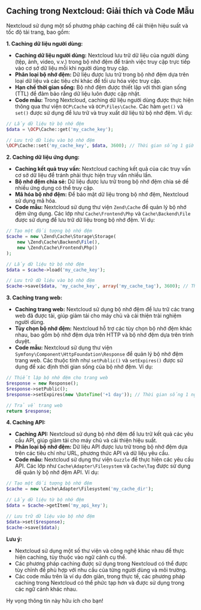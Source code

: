 ## Caching trong Nextcloud: Giải thích và Code Mẫu

Nextcloud sử dụng một số phương pháp caching để cải thiện hiệu suất và tốc độ tải trang, bao gồm:

**1. Caching dữ liệu người dùng:**

* **Caching dữ liệu người dùng:** Nextcloud lưu trữ dữ liệu của người dùng (tệp, ảnh, video, v.v.) trong bộ nhớ đệm để tránh việc truy cập trực tiếp vào cơ sở dữ liệu mỗi khi người dùng truy cập.
* **Phân loại bộ nhớ đệm:** Dữ liệu được lưu trữ trong bộ nhớ đệm dựa trên loại dữ liệu và các tiêu chí khác để tối ưu hóa việc truy cập.
* **Hạn chế thời gian sống:** Bộ nhớ đệm được thiết lập với thời gian sống (TTL) để đảm bảo rằng dữ liệu luôn được cập nhật.
* **Code mẫu:**  Trong Nextcloud, caching dữ liệu người dùng được thực hiện thông qua thư viện `OCP\Cache` và `OCP\Files\Cache`.  Các hàm `get()` và `set()` được sử dụng để lưu trữ và truy xuất dữ liệu từ bộ nhớ đệm. Ví dụ:

```php
// Lấy dữ liệu từ bộ nhớ đệm
$data = \OCP\Cache::get('my_cache_key');

// Lưu trữ dữ liệu vào bộ nhớ đệm
\OCP\Cache::set('my_cache_key', $data, 3600); // Thời gian sống 1 giờ
```

**2. Caching dữ liệu ứng dụng:**

* **Caching kết quả truy vấn:** Nextcloud caching kết quả của các truy vấn cơ sở dữ liệu để tránh phải thực hiện truy vấn nhiều lần.
* **Bộ nhớ đệm chia sẻ:** Dữ liệu được lưu trữ trong bộ nhớ đệm chia sẻ để nhiều ứng dụng có thể truy cập.
* **Mã hóa bộ nhớ đệm:**  Để bảo mật dữ liệu trong bộ nhớ đệm, Nextcloud sử dụng mã hóa.
* **Code mẫu:**  Nextcloud sử dụng thư viện `Zend\Cache` để quản lý bộ nhớ đệm ứng dụng.  Các lớp như `Cache\Frontend\Php` và `Cache\Backend\File` được sử dụng để lưu trữ dữ liệu trong bộ nhớ đệm. Ví dụ:

```php
// Tạo một đối tượng bộ nhớ đệm
$cache = new \Zend\Cache\Storage\Storage(
    new \Zend\Cache\Backend\File(),
    new \Zend\Cache\Frontend\Php()
);

// Lấy dữ liệu từ bộ nhớ đệm
$data = $cache->load('my_cache_key');

// Lưu trữ dữ liệu vào bộ nhớ đệm
$cache->save($data, 'my_cache_key', array('my_cache_tag'), 3600); // Thời gian sống 1 giờ
```

**3. Caching trang web:**

* **Caching trang web:** Nextcloud sử dụng bộ nhớ đệm để lưu trữ các trang web đã được tải, giúp giảm tải cho máy chủ và cải thiện trải nghiệm người dùng.
* **Tùy chọn bộ nhớ đệm:**  Nextcloud hỗ trợ các tùy chọn bộ nhớ đệm khác nhau, bao gồm bộ nhớ đệm dựa trên HTTP và bộ nhớ đệm dựa trên trình duyệt.
* **Code mẫu:**  Nextcloud sử dụng thư viện `Symfony\Component\HttpFoundation\Response` để quản lý bộ nhớ đệm trang web.  Các thuộc tính như `setPublic()` và `setExpires()` được sử dụng để xác định thời gian sống của bộ nhớ đệm. Ví dụ:

```php
// Thiết lập bộ nhớ đệm cho trang web
$response = new Response();
$response->setPublic();
$response->setExpires(new \DateTime('+1 day')); // Thời gian sống 1 ngày

// Trả về trang web
return $response;
```

**4. Caching API:**

* **Caching API:** Nextcloud sử dụng bộ nhớ đệm để lưu trữ kết quả các yêu cầu API, giúp giảm tải cho máy chủ và cải thiện hiệu suất.
* **Phân loại bộ nhớ đệm:** Dữ liệu API được lưu trữ trong bộ nhớ đệm dựa trên các tiêu chí như URL, phương thức API và dữ liệu yêu cầu.
* **Code mẫu:**  Nextcloud sử dụng thư viện `Guzzle` để thực hiện các yêu cầu API.  Các lớp như `Cache\Adapter\Filesystem` và `Cache\Tag` được sử dụng để quản lý bộ nhớ đệm API. Ví dụ:

```php
// Tạo một đối tượng bộ nhớ đệm
$cache = new \Cache\Adapter\Filesystem('my_cache_dir');

// Lấy dữ liệu từ bộ nhớ đệm
$data = $cache->getItem('my_api_key');

// Lưu trữ dữ liệu vào bộ nhớ đệm
$data->set($response);
$cache->save($data);
```


**Lưu ý:**

* Nextcloud sử dụng một số thư viện và công nghệ khác nhau để thực hiện caching, tùy thuộc vào ngữ cảnh cụ thể.
* Các phương pháp caching được sử dụng trong Nextcloud có thể được tùy chỉnh để phù hợp với nhu cầu của từng người dùng và môi trường.
* Các code mẫu trên là ví dụ đơn giản, trong thực tế, các phương pháp caching trong Nextcloud có thể phức tạp hơn và được sử dụng trong các ngữ cảnh khác nhau.


Hy vọng thông tin này hữu ích cho bạn!

